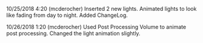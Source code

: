 10/25/2018 4:20 (mcderocher)
Inserted 2 new lights. Animated lights to look like fading from day to night. Added ChangeLog.

10/26/2018 1:20 (mcderocher)
Used Post Processing Volume to animate post processing. Changed the light animation slightly. 